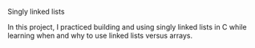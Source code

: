  Singly linked lists


In this project, I practiced building and using singly linked lists in C while learning when and why to use linked lists versus arrays.
